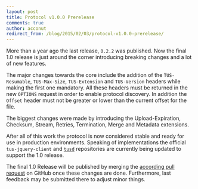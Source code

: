 ```yaml
---
layout: post
title: Protocol v1.0.0 Prerelease
comments: true
author: acconut
redirect_from: /blog/2015/02/03/protocol-v1.0.0-prerelease/
---
```


More than a year ago the last release, `0.2.2` was published. Now the final 1.0
release is just around the corner introducing breaking changes and a lot of new
features.

<!--more-->

The major changes towards the core include the addition of the `TUS-Resumable`,
`TUS-Max-Size`, `TUS-Extension` and `TUS-Version` headers while making the first
one mandatory. All these headers must be returned in the new `OPTIONS` request
in order to enable protocol discovery. In addition the `Offset` header must not
be greater or lower than the current offset for the file.

The biggest changes were made by introducing the Upload-Expiration,  Checksum,
Stream, Retries, Termination, Merge and Metadata extensions.

After all of this work the protocol is now considered stable and ready for use
in production environments. Speaking of implementations the official
`tus-jquery-client` and
[`tusd`](https://github.com/tus/tusd/tree/neXT) repositories are currently being
updated to support the 1.0 release.

The final 1.0 Release will be published by merging the
[according pull request](https://github.com/tus/tus-resumable-upload-protocol/pull/57)
on GitHub once these changes are done. Furthermore, last feedback may be
submitted there to adjust minor things.
